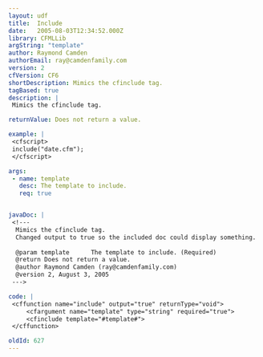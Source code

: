 ```yaml
---
layout: udf
title:  Include
date:   2005-08-03T12:34:52.000Z
library: CFMLLib
argString: "template"
author: Raymond Camden
authorEmail: ray@camdenfamily.com
version: 2
cfVersion: CF6
shortDescription: Mimics the cfinclude tag.
tagBased: true
description: |
 Mimics the cfinclude tag.

returnValue: Does not return a value.

example: |
 <cfscript>
 include("date.cfm");
 </cfscript>

args:
 - name: template
   desc: The template to include.
   req: true


javaDoc: |
 <!---
  Mimics the cfinclude tag.
  Changed output to true so the included doc could display something.
  
  @param template      The template to include. (Required)
  @return Does not return a value. 
  @author Raymond Camden (ray@camdenfamily.com) 
  @version 2, August 3, 2005 
 --->

code: |
 <cffunction name="include" output="true" returnType="void">
     <cfargument name="template" type="string" required="true">
     <cfinclude template="#template#">
 </cffunction>

oldId: 627
---
```


